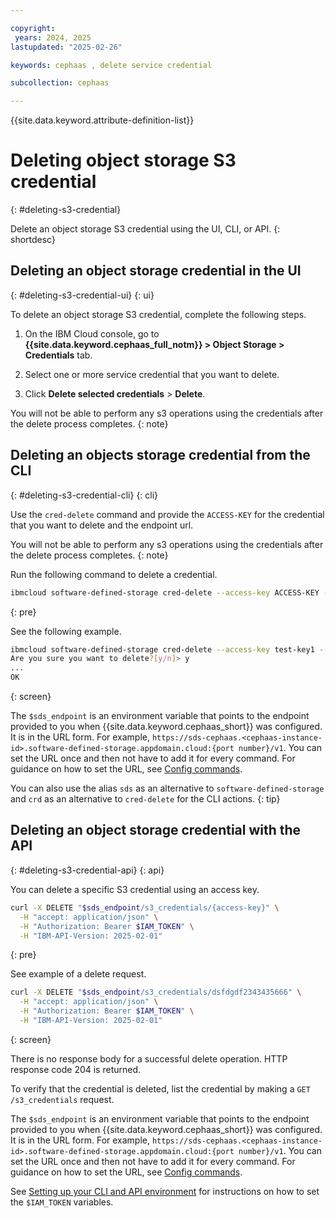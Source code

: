```yaml
---

copyright:
 years: 2024, 2025
lastupdated: "2025-02-26"

keywords: cephaas , delete service credential

subcollection: cephaas

---
```


{{site.data.keyword.attribute-definition-list}}

# Deleting object storage S3 credential
{: #deleting-s3-credential}

Delete an object storage S3 credential using the UI, CLI, or API.
{: shortdesc}


## Deleting an object storage credential in the UI
{: #deleting-s3-credential-ui}
{: ui}

To delete an object storage S3 credential, complete the following steps.

1. On the IBM Cloud console, go to **{{site.data.keyword.cephaas_full_notm}} > Object Storage > Credentials** tab.

2. Select one or more service credential that you want to delete.

3. Click **Delete selected credentials** > **Delete**.

You will not be able to perform any s3 operations using the credentials after the delete process completes.
{: note}



## Deleting an objects storage credential from the CLI
{: #deleting-s3-credential-cli}
{: cli}

Use the `cred-delete` command and provide the `ACCESS-KEY` for the credential that you want to delete and the endpoint url.

You will not be able to perform any s3 operations using the credentials after the delete process completes.
{: note}

Run the following command to delete a credential.

```sh
ibmcloud software-defined-storage cred-delete --access-key ACCESS-KEY --url string
```
{: pre}

See the following example.

```sh
ibmcloud software-defined-storage cred-delete --access-key test-key1 --url $sds_endpoint
Are you sure you want to delete?[y/n]> y
...
OK
```
{: screen}


The `$sds_endpoint` is an environment variable that points to the endpoint provided to you when {{site.data.keyword.cephaas_short}} was configured. It is in the URL form. For example, `https://sds-cephaas.<cephaas-instance-id>.software-defined-storage.appdomain.cloud:{port number}/v1`. You can set the URL once and then not have to add it for every command. For guidance on how to set the URL, see [Config commands](/docs/cephaas?topic=cephaas-ic-sds-cli-reference&interface=cli#ic-config-commands).

You can also use the alias `sds` as an alternative to `software-defined-storage` and `crd` as an alternative to `cred-delete` for the CLI actions.
{: tip}

## Deleting an object storage credential with the API
{: #deleting-s3-credential-api}
{: api}

You can delete a specific S3 credential using an access key.

```sh
curl -X DELETE "$sds_endpoint/s3_credentials/{access-key}" \
  -H "accept: application/json" \
  -H "Authorization: Bearer $IAM_TOKEN" \
  -H "IBM-API-Version: 2025-02-01"
```
{: pre}

See example of a delete request.

```sh
curl -X DELETE "$sds_endpoint/s3_credentials/dsfdgdf2343435666" \
  -H "accept: application/json" \
  -H "Authorization: Bearer $IAM_TOKEN" \
  -H "IBM-API-Version: 2025-02-01"
```
{: screen}

There is no response body for a successful delete operation. HTTP response code 204 is returned.

To verify that the credential is deleted, list the credential by making a `GET /s3_credentials` request.


The `$sds_endpoint` is an environment variable that points to the endpoint provided to you when {{site.data.keyword.cephaas_short}} was configured. It is in the URL form. For example, `https://sds-cephaas.<cephaas-instance-id>.software-defined-storage.appdomain.cloud:{port number}/v1`. You can set the URL once and then not have to add it for every command. For guidance on how to set the URL, see [Config commands](/docs/cephaas?topic=cephaas-ic-sds-cli-reference&interface=cli#ic-config-commands).

See [Setting up your CLI and API environment](/docs/cephaas?topic=cephaas-set-up-environment) for instructions on how to set the `$IAM_TOKEN` variables.

